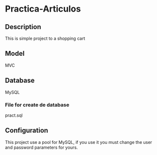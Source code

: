 # Practica-Articulos

## Description

This is simple project to a shopping cart

## Model

MVC

## Database 

MySQL

### File for create de database

pract.sql

## Configuration

This project use a pool for MySQL, if you use it you must change the user and password parameters for yours.